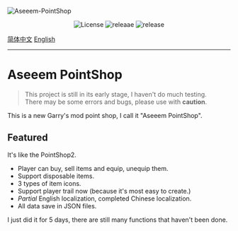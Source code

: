 <!--![Logo](https://raw.githubusercontent.com/Kamisato-Ayaka-233/Aseeem-PointShop/main/ASEEEM.png) -->
![Aseeem-PointShop](https://socialify.git.ci/Kamisato-Ayaka-233/Aseeem-PointShop/image?description=1&font=KoHo&logo=https%3A%2F%2Fs1.ax1x.com%2F2022%2F11%2F16%2FzVfpjK.png&name=1&owner=1&pattern=Diagonal%20Stripes&theme=Dark)

<div align="center">
  <img src="https://img.shields.io/github/license/Kamisato-Ayaka-233/Aseeem-PointShop?style=for-the-badge", alt="License">
  <img src="https://img.shields.io/github/downloads/Kamisato-Ayaka-233/Aseeem-PointShop/alpha/total?color=%23abcde&style=for-the-badge" alt="releaae">
  <img src="https://img.shields.io/github/v/release/Kamisato-Ayaka-233/Aseeem-PointShop?style=for-the-badge" alt="release">
</div>

[简体中文](README_CN.md) [English](README.md)

---

# Aseeem PointShop

> This project is still in its early stage, I haven't do much testing.  
> There may be some errors and bugs, please use with **caution**.  

This is a new Garry's mod point shop, I call it "Aseeem PointShop".  

## Featured

It's like the PointShop2.

* Player can buy, sell items and equip, unequip them.
* Support disposable items.
* 3 types of item icons.
* Support player trail now (because it's most easy to create.)
* *Partial* English localization, completed Chinese localization.
* All data save in JSON files.

I just did it for 5 days, there are still many functions that haven't been done.  
